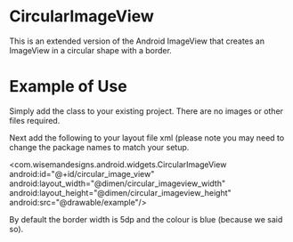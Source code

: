 CircularImageView
=================

This is an extended version of the Android ImageView that creates an ImageView in a circular shape with a border.

Example of Use 
==============

Simply add the class to your existing project. There are no images or other files required.

Next add the following to your layout file xml (please note you may need to change the package names to match your setup.

  <com.wisemandesigns.android.widgets.CircularImageView
    android:id="@+id/circular_image_view"
    android:layout_width="@dimen/circular_imageview_width"
    android:layout_height="@dimen/circular_imageview_height"
    android:src="@drawable/example"/>
    
By default the border width is 5dp and the colour is blue (because we said so).
